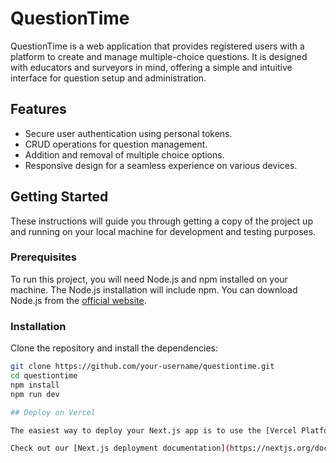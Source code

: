 # QuestionTime

QuestionTime is a web application that provides registered users with a platform to create and manage multiple-choice questions. It is designed with educators and surveyors in mind, offering a simple and intuitive interface for question setup and administration.

## Features

- Secure user authentication using personal tokens.
- CRUD operations for question management.
- Addition and removal of multiple choice options.
- Responsive design for a seamless experience on various devices.

## Getting Started

These instructions will guide you through getting a copy of the project up and running on your local machine for development and testing purposes.

### Prerequisites

To run this project, you will need Node.js and npm installed on your machine. The Node.js installation will include npm. You can download Node.js from the [official website](https://nodejs.org/).

### Installation

Clone the repository and install the dependencies:

```bash
git clone https://github.com/your-username/questiontime.git
cd questiontime
npm install
npm run dev

## Deploy on Vercel

The easiest way to deploy your Next.js app is to use the [Vercel Platform](https://vercel.com/new?utm_medium=default-template&filter=next.js&utm_source=create-next-app&utm_campaign=create-next-app-readme) from the creators of Next.js.

Check out our [Next.js deployment documentation](https://nextjs.org/docs/deployment) for more details.
